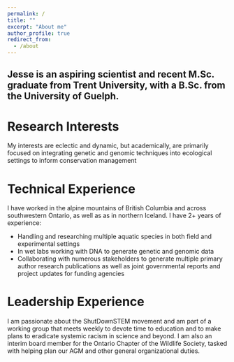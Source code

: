 ```yaml
---
permalink: /
title: ""
excerpt: "About me"
author_profile: true
redirect_from:
  - /about
---
```


##  Jesse is an aspiring scientist and recent M.Sc. graduate from Trent University, with a B.Sc. from the University of Guelph.

# Research Interests
My interests are eclectic and dynamic, but academically, are primarily focused on integrating genetic and genomic techniques into ecological settings to inform conservation management

# Technical Experience
I have worked in the alpine mountains of British Columbia and across southwestern Ontario, as well as as in northern Iceland. 
I have 2+ years of experience:
* Handling and researching multiple aquatic species in both field and experimental settings
* In wet labs working with DNA to generate genetic and genomic data
* Collaborating with numerous stakeholders to generate multiple primary author research publications as well as joint governmental reports and project updates for funding agencies

# Leadership Experience
I am passionate about the ShutDownSTEM movement and am part of a working group that meets weekly to devote time to education and to make plans to eradicate systemic racism in science and beyond. 
I am also an interim board member for the Ontario Chapter of the Wildlife Society, tasked with helping plan our AGM and other general organizational duties.
